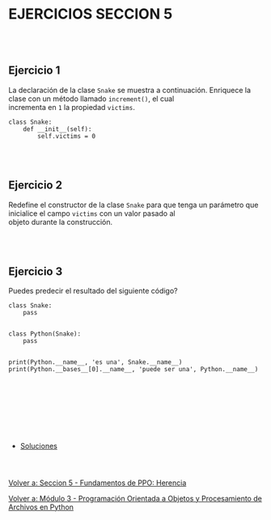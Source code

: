 # **EJERCICIOS SECCION 5**  
<br></br>  

## **Ejercicio 1**  

La declaración de la clase ```Snake``` se muestra a continuación. Enriquece la clase con un método llamado ```increment()```, el cual  
incrementa en ```1``` la propiedad ```victims```.  
```
class Snake:
    def __init__(self):
        self.victims = 0
```

<br></br>  

## **Ejercicio 2**  

Redefine el constructor de la clase ```Snake``` para que tenga un parámetro que inicialice el campo ```victims``` con un valor pasado al  
objeto durante la construcción.

<br></br>  

## **Ejercicio 3**  

Puedes predecir el resultado del siguiente código?  
```
class Snake:
    pass


class Python(Snake):
    pass


print(Python.__name__, 'es una', Snake.__name__)
print(Python.__bases__[0].__name__, 'puede ser una', Python.__name__)
```

<br></br>  

#  
<br></br>

- [Soluciones](Sec5-ejsol.md)
<br></br>
#  

[Volver a: Seccion 5 - Fundamentos de PPO: Herencia](_Seccion5.md)  

[Volver a: Módulo 3 - Programación Orientada a Objetos y Procesamiento de Archivos en Python](../README.md)